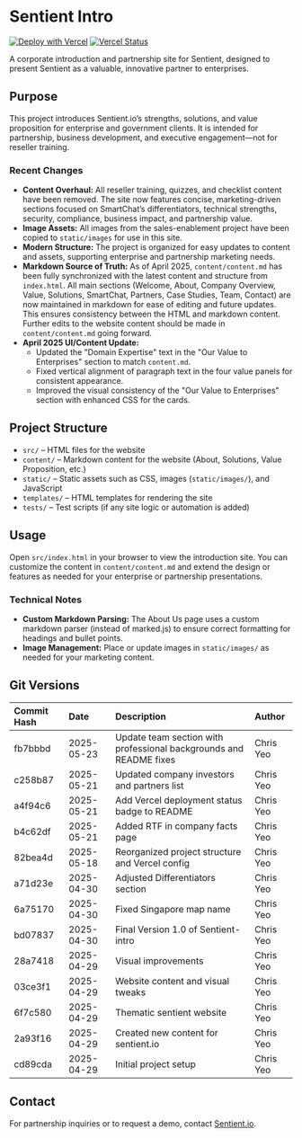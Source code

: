 # Sentient Intro

[![Deploy with Vercel](https://vercel.com/button)](https://vercel.com/new/clone?repository-url=https%3A%2F%2Fgithub.com%2Fchristopheryeo%2Fsentient-intro)
[![Vercel Status](https://vercel-badge-ochre.vercel.app/?app=sentient-intro)](https://vercel.com/christopheryeo/sentient-intro)

A corporate introduction and partnership site for Sentient, designed to present Sentient as a valuable, innovative partner to enterprises.

## Purpose

This project introduces Sentient.io’s strengths, solutions, and value proposition for enterprise and government clients. It is intended for partnership, business development, and executive engagement—not for reseller training.

### Recent Changes
- **Content Overhaul:** All reseller training, quizzes, and checklist content have been removed. The site now features concise, marketing-driven sections focused on SmartChat’s differentiators, technical strengths, security, compliance, business impact, and partnership value.
- **Image Assets:** All images from the sales-enablement project have been copied to `static/images` for use in this site.
- **Modern Structure:** The project is organized for easy updates to content and assets, supporting enterprise and partnership marketing needs.
- **Markdown Source of Truth:** As of April 2025, `content/content.md` has been fully synchronized with the latest content and structure from `index.html`. All main sections (Welcome, About, Company Overview, Value, Solutions, SmartChat, Partners, Case Studies, Team, Contact) are now maintained in markdown for ease of editing and future updates. This ensures consistency between the HTML and markdown content. Further edits to the website content should be made in `content/content.md` going forward.
- **April 2025 UI/Content Update:**
    - Updated the "Domain Expertise" text in the "Our Value to Enterprises" section to match `content.md`.
    - Fixed vertical alignment of paragraph text in the four value panels for consistent appearance.
    - Improved the visual consistency of the "Our Value to Enterprises" section with enhanced CSS for the cards.

## Project Structure
- `src/` – HTML files for the website
- `content/` – Markdown content for the website (About, Solutions, Value Proposition, etc.)
- `static/` – Static assets such as CSS, images (`static/images/`), and JavaScript
- `templates/` – HTML templates for rendering the site
- `tests/` – Test scripts (if any site logic or automation is added)

## Usage
Open `src/index.html` in your browser to view the introduction site. You can customize the content in `content/content.md` and extend the design or features as needed for your enterprise or partnership presentations.

### Technical Notes
- **Custom Markdown Parsing:** The About Us page uses a custom markdown parser (instead of marked.js) to ensure correct formatting for headings and bullet points.
- **Image Management:** Place or update images in `static/images/` as needed for your marketing content.

## Git Versions

| Commit Hash | Date       | Description                                                        | Author    |
|:------------|:-----------|:-------------------------------------------------------------------|:----------|
| fb7bbbd     | 2025-05-23 | Update team section with professional backgrounds and README fixes | Chris Yeo |
| c258b87     | 2025-05-21 | Updated company investors and partners list                      | Chris Yeo |
| a4f94c6     | 2025-05-21 | Add Vercel deployment status badge to README                       | Chris Yeo |
| b4c62df     | 2025-05-21 | Added RTF in company facts page                                    | Chris Yeo |
| 82bea4d     | 2025-05-18 | Reorganized project structure and Vercel config                    | Chris Yeo |
| a71d23e     | 2025-04-30 | Adjusted Differentiators section                                   | Chris Yeo |
| 6a75170     | 2025-04-30 | Fixed Singapore map name                                           | Chris Yeo |
| bd07837     | 2025-04-30 | Final Version 1.0 of Sentient-intro                                | Chris Yeo |
| 28a7418     | 2025-04-29 | Visual improvements                                                | Chris Yeo |
| 03ce3f1     | 2025-04-29 | Website content and visual tweaks                                  | Chris Yeo |
| 6f7c580     | 2025-04-29 | Thematic sentient website                                          | Chris Yeo |
| 2a93f16     | 2025-04-29 | Created new content for sentient.io                                | Chris Yeo |
| cd89cda     | 2025-04-29 | Initial project setup                                              | Chris Yeo |

## Contact
For partnership inquiries or to request a demo, contact [Sentient.io](mailto:contact@sentient.io).
